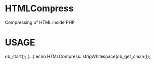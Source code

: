 HTMLCompress
============

Compressing of HTML inside PHP

USAGE
============
ob_start();
(...)
echo HTMLCompress::stripWhitespace(ob_get_clean());
